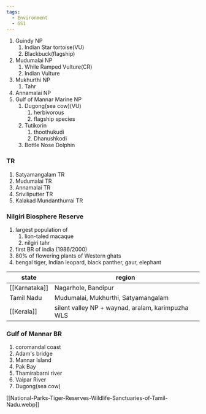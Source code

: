 ```yaml
---
tags:
  - Environment
  - GS1
---
```

1. Guindy NP
	1. Indian Star tortoise(VU)
	2. Blackbuck(flagship)
2. Mudumalai NP
	1. While Ramped Vulture(CR)
	2. Indian Vulture
3. Mukhurthi NP
	1. Tahr
4. Annamalai NP
5. Gulf of Mannar Marine NP
	1. Dugong(sea cow)(VU)
		1. herbivorous
		2. flagship species
	2. Tutikorin
		1. thoothukudi
		2. Dhanushkodi
	3. Bottle Nose Dolphin

### TR
1. Satyamangalam TR
2. Mudumalai TR
3. Annamalai TR
4. Sriviliputter TR
5. Kalakad Mundanthurrai TR

### Nilgiri Biosphere Reserve
1. largest population of
	1. lion-taled macaque
	2. nilgiri tahr
2. first BR of india (1986/2000)
3. 80% of flowering plants of Western ghats
4. bengal tiger, Indian leopard, black panther, gaur, elephant

| state         | region                                            |
| ------------- | ------------------------------------------------- |
| [[Karnataka]] | Nagarhole, Bandipur                               |
| Tamil Nadu    | Mudumalai, Mukhurthi, Satyamangalam               |
| [[Kerala]]    | silent valley NP + waynad, aralam, karimpuzha WLS |
### Gulf of Mannar BR
1. coromandal coast
2. Adam's bridge
3. Mannar Island
4. Pak Bay
5. Thamirabarni river
6. Vaipar River
7. Dugong(sea cow)


[[National-Parks-Tiger-Reserves-Wildlife-Sanctuaries-of-Tamil-Nadu.webp]]